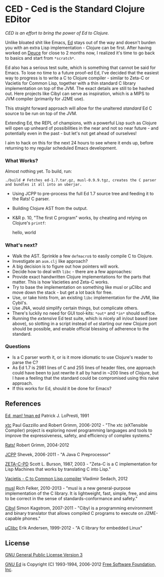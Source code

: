 # CED - Ced is the Standard Clojure EDitor

*CED is an effort to bring the power of Ed to Clojure.*


Unlike bloated shit like Emacs, [Ed](http://www.gnu.org/software/ed/) stays out of the way and doesn't burden you with an extra Lisp implementation - Clojure can be first. After having worked on [Deuce](https://github.com/hraberg/deuce) for close to 2 months now, I realized it's time to go back to basics and start from `*scratch*`.

Ed also has a serious test suite, which is something that cannot be said for Emacs. To lose no time to a future proof-ed Ed, I've decided that the easiest way to progress is to write a C to Clojure compiler - similar to Zeta-C or Vacietis for Common Lisp, together with a thin standard C library implementation on top of the JVM. The exact details are still to be hashed out. Here projects like Cibyl can serve as inspiration, which is a MIPS to JVM compiler (primarily for J2ME use).

This straight forward approach will allow for the unaltered *standard* Ed C source to be run on top of the JVM.

Extending Ed, the REPL of champions, with a powerful Lisp such as Clojure will open up unheard of possibilities in the near and not so near future - and potentially even in the past - but let's not get ahead of ourselves!

I aim to hack on this for the next 24 hours to see where it ends up, before returning to my regular scheduled Emacs development.


### What Works?

Almost nothing yet. To build, run:

    ./build # Fetches ed-1.7.tar.gz, musl-0.9.9.tgz, creates the C parser and bundles it all into an uberjar.

* Using JCPP to pre-process the full Ed 1.7 source tree and feeding it to the Rats! C parser.
* Building Clojure AST from the output.
* K&R p. 10, "The first C program" works, by cheating and relying on Clojure's `printf`:

    hello, world


### What's next?

* Walk the AST. Sprinkle a few `defmacro`s to easily compile C to Clojure.
 * Investigate an `asm.clj` like approach?
* A big decision is to figure out how pointers will work.
* Decide how to deal with `libc` - there are a few approaches:
 * Provide exact handwritten Clojure implementations for the parts that matter. This is how Vacieties and Zeta-C works.
 * Try to base the implementation on something like musl or µClibc and move down the stack - but get a lot back for free.
 * Use, or take hints from, an existing `libc` implementation for the JVM, like Cybil's.
 * Use JNA, would simplify certain things, but complicate others.
* There's luckily no need for GUI tool-kits: `*out*` and `*in*` should suffice.
* Running the *extensive* Ed test suite, which is nicely all in/out based (see above), so slotting in a script instead of `ed` starting our new Clojure port should be possible, and enable official blessing of adherence to the standard.


### Questions

* Is a C parser worth it, or is it more idiomatic to use Clojure's reader to parse the C?
* As Ed 1.7 is 2981 lines of C and 255 lines of header files, one approach could have been to just rewrite it all by hand in ~200 lines of Clojure, but I have a feeling that the standard could be compromised using this naive approach.
* If this works for Ed, should it be done for Emacs?


## References

[Ed, man! !man ed](http://www.gnu.org/fun/jokes/ed-msg.html) Patrick J. LoPresti, 1991

[xtc](http://cs.nyu.edu/rgrimm/xtc/) Paul Gazzillo and Robert Grimm, 2006-2012 -  "The xtc (eXTensible Compiler) project is exploring novel programming languages and tools to improve the expressiveness, safety, and efficiency of complex systems."

[Rats!](http://cs.nyu.edu/rgrimm/xtc/rats-intro.html) Robert Grimm, 2004-2012

[JCPP](http://www.anarres.org/projects/jcpp/) Shevek, 2006-2011 - "A Java C Preprocessor"

[ZETA-C-PD](http://bitsavers.informatik.uni-stuttgart.de/bits/TI/Explorer/zeta-c/) Scott L. Burson, 1987, 2003 - "Zeta-C is a C implementation for Lisp Machines that works by translating C into Lisp."

[Vacietis - C to Common Lisp compiler](https://github.com/vsedach/Vacietis) Vladimir Sedach, 2012

[musl](http://www.musl-libc.org/) Rich Felker, 2010-2013 - "musl is a new general-purpose implementation of the C library. It is lightweight, fast, simple, free, and aims to be correct in the sense of standards-conformance and safety."

[Cibyl](http://code.google.com/p/cibyl/) Simon Kagstrom, 2007-2011 - "Cibyl is a programming environment and binary translator that allows compiled C programs to execute on J2ME-capable phones."

[µClibc](http://www.uclibc.org/about.html) Erik Andersen, 1999-2012 - "A C library for embedded Linux"


## License

[GNU General Public License Version 3](http://www.gnu.org/licenses/gpl-3.0.html)

[GNU Ed](http://www.gnu.org/software/ed/) is Copyright (C) 1993-1994, 2006-2012 [Free Software Foundation, Inc](http://www.fsf.org/).
